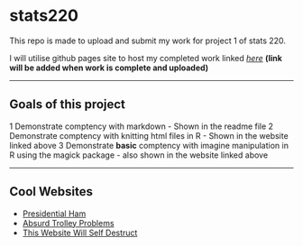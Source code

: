 # stats220
This repo is made to upload and submit my work for project 1 of stats 220.

I will utilise github pages site to host my completed work linked [*here*](https://ashskr.github.io/stats220/) **(link will be added when work is complete and uploaded)**

---

## Goals of this project
1 Demonstrate comptency with markdown
    - Shown in the readme file
2 Demonstrate comptency with knitting html files in R
    - Shown in the website linked above
3 Demonstrate **basic** comptency with imagine manipulation in R using the magick package
    - also shown in the website linked above

---

## Cool Websites
- [Presidential Ham](https://presidentialham.com/)
- [Absurd Trolley Problems](https://neal.fun/absurd-trolley-problems/)
- [This Website Will Self Destruct](https://www.thiswebsitewillselfdestruct.com/)
